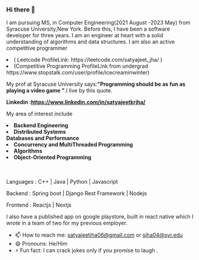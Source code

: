 ### Hi there 👋

I am pursuing MS, in Computer Engineering(2021 August -2023 May) from Syracuse University,New York. Before this, I have been a software developer for three years. I am an engineer at heart with a solid understanding of algorithms and data structures. I am also an active competitive programmer 
<li>
(  Leetcode ProfileLink:  https://leetcode.com/satyajeet_jha/ )
</li>
  <li>
(Competitive Programming ProfileLink from undergrad https://www.stopstalk.com/user/profile/icecreaminwinter)  
  </li>
 

<p> My prof at Syracuse University says:<b>"Programming should be as fun as playing a video game "</b>.I live by this quote.<p/>

<b>Linkedin :https://www.linkedin.com/in/satyajeetkrjha/</b> 

My area of interest include
<li> <b>Backend Engineering</b> </li>
<li><b>Distributed Systems</b> </li
<li><b> Databases and Performance</b></li>
<li><b>Concurrency and MultiThreaded Programming</b> </li>
<li> <b>Algorithms</b></li>
<li><b>Object-Oriented Programming</b> </li>
<br></br>




<p>Languages : C++ | Java | Python | Javascript </p>
<p>Backend : Spring boot | Django Rest Framework | Nodejs </p>
<p>Frontend : Reactjs | Nextjs </p>
I also have a published app on google playstore, built in react native which I wrote in a team of two for my previous employer.




- 📫 How to reach me: satyajeetjha06@gmail.com or sjha04@syr.edu
- 😄 Pronouns: He/Him
- ⚡ Fun fact: I can crack jokes only if you promise to laugh .
